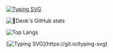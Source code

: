 [![Typing SVG](https://readme-typing-svg.demolab.com/?lines=이덕수;아무거나_다하는_개발자)](https://git.io/typing-svg)

![Deok's GitHub stats](https://github-readme-stats.vercel.app/api?username=dja1369&show_icons=true&theme=radical)

![Top Langs](https://github-readme-stats.vercel.app/api/top-langs/?username=dja1369&layout=compact)

[![Typing SVG](https://readme-typing-svg.demolab.com/?lines=CurrentLearning;Kotlin!)](https://git.io/typing-svg)

